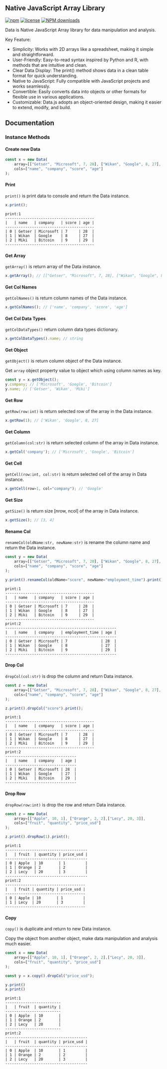 ## Native JavaScript Array Library

[![npm](https://img.shields.io/badge/npm-0.0.6-orange.svg)](https://www.npmjs.com/package/native-data.js) [![license](https://img.shields.io/badge/license-MIT-blue.svg)](https://github.com/yanhaijing/jslib-base/blob/master/LICENSE) [![NPM downloads](https://img.shields.io/npm/dm/native-data.js.svg?style=flat-square)](https://npmtrends.com/native-data.js)

Data is Native JavaScript Array library for data manipulation and analysis.

Key Feature: 

- Simplicity: Works with 2D arrays like a spreadsheet, making it simple and straightforward.
- User-Friendly: Easy-to-read syntax inspired by Python and R, with methods that are intuitive and clean.
- Clear Data Display: The print() method shows data in a clean table format for quick understanding.
- Native to JavaScript: Fully compatible with JavaScript projects and works seamlessly.
- Convertible: Easily converts data into objects or other formats for flexible use in various applications.
- Customizable: Data.js adopts an object-oriented design, making it easier to extend, modify, and build.

## Documentation

### Instance Methods

#### Create new Data

```js
const x = new Data(
    array=[["Getser", "Microsoft", 7, 28], ["Wikan", "Google", 8, 27], ["Miki", "Bitcoin", 9, 29]], 
    cols=["name", "company", "score", "age"]
);
```

#### Print

`print()` is print data to console and return the Data instance.

```js
x.print();
```

```
print:1
----------------------------------------
|   | name   | company   | score | age | 
----------------------------------------
| 0 | Getser | Microsoft | 7     | 28  | 
| 1 | Wikan  | Google    | 8     | 27  | 
| 2 | Miki   | Bitcoin   | 9     | 29  | 
----------------------------------------
```

#### Get Array

`getArray()` is return array of the Data instance. 

```js
x.getArray(); // [["Getser", "Microsoft", 7, 28], ["Wikan", "Google", 8, 27], ["Miki", "Bitcoin", 9, 29]]
```

#### Get Col Names 

`getColNames()` is return column names of the Data instance.

```js
x.getColNames(); // ['name', 'company', 'score', 'age']
```

#### Get Col Data Types

`getColDataTypes()` return column data types dictionary.

```js
x.getColDataTypes().name; // string
```

#### Get Object 

`getObject()` is return column object of the Data instance.

Get `array` object property value to object which using column names as key.

```js
const y = x.getObject();
y.company; // ['Microsoft', 'Google', 'Bitcoin']
y.name; // ['Getser', 'Wikan', 'Miki']
```

#### Get Row

`getRow(row:int)` is return selected row of the array in the Data instance.

```js
x.getRow(1); // ['Wikan', 'Google', 8, 27]
```

#### Get Column

`getColumn(col:str)` is return selected column of the array in Data instance.

```js
x.getCol('company'); // ['Microsoft', 'Google', 'Bitcoin']
```

#### Get Cell

`getCell(row:int, col:str)` is return selected cell of the array in Data instance.

```js
x.getCell(row=1, col="company"); // 'Google'
```

#### Get Size

`getSize()` is return size [nrow, ncol] of the array in Data instance.

```js
x.getSize(); // [3, 4]
```

#### Rename Col

`renameCol(oldName:str, newName:str)` is rename the column name and return the Data instance.

```js
const y = new Data(
    array=[["Getser", "Microsoft", 7, 28], ["Wikan", "Google", 8, 27], ["Miki", "Bitcoin", 9, 29]], 
    cols=["name", "company", "score", "age"]
);

y.print().renameCol(oldName="score", newName="employment_time").print();
```

```
print:1
----------------------------------------
|   | name   | company   | score | age | 
----------------------------------------
| 0 | Getser | Microsoft | 7     | 28  | 
| 1 | Wikan  | Google    | 8     | 27  | 
| 2 | Miki   | Bitcoin   | 9     | 29  | 
----------------------------------------
print:2
--------------------------------------------------
|   | name   | company   | employment_time | age | 
--------------------------------------------------
| 0 | Getser | Microsoft | 7               | 28  | 
| 1 | Wikan  | Google    | 8               | 27  | 
| 2 | Miki   | Bitcoin   | 9               | 29  | 
--------------------------------------------------
```

#### Drop Col

`dropCol(col:str)` is drop the column and return Data instance.

```js
const z = new Data(
    array=[["Getser", "Microsoft", 7, 28], ["Wikan", "Google", 8, 27], ["Miki", "Bitcoin", 9, 29]], 
    cols=["name", "company", "score", "age"]
);

z.print().dropCol("score").print();
```

```
print:1
----------------------------------------
|   | name   | company   | score | age | 
----------------------------------------
| 0 | Getser | Microsoft | 7     | 28  | 
| 1 | Wikan  | Google    | 8     | 27  | 
| 2 | Miki   | Bitcoin   | 9     | 29  | 
----------------------------------------
print:2
--------------------------------
|   | name   | company   | age | 
--------------------------------
| 0 | Getser | Microsoft | 28  | 
| 1 | Wikan  | Google    | 27  | 
| 2 | Miki   | Bitcoin   | 29  | 
--------------------------------
```

#### Drop Row

`dropRow(row:int)` is drop the row and return Data instance.

```js
const z = new Data(
    array=[["Apple", 10, 1], ["Orange", 2, 2],["Lecy", 20, 3]],
    cols=["fruit", "quantity", "price_usd"]
);

z.print().dropRow(1).print();
```

```
print:1
-------------------------------------
|   | fruit  | quantity | price_usd | 
-------------------------------------
| 0 | Apple  | 10       | 1         | 
| 1 | Orange | 2        | 2         | 
| 2 | Lecy   | 20       | 3         | 
-------------------------------------
print:2
------------------------------------
|   | fruit | quantity | price_usd | 
------------------------------------
| 0 | Apple | 10       | 1         | 
| 1 | Lecy  | 20       | 3         | 
------------------------------------
```

#### Copy

`copy()` is duplicate and return to new Data instance.

Copy the object from another object, make data manipulation and analysis much easier.

```js
const x = new Data(
    array=[["Apple", 10, 1], ["Orange", 2, 2],["Lecy", 20, 3]],
    cols=["fruit", "quantity", "price_usd"]
);

const y = x.copy().dropCol("price_usd");

y.print()
x.print()

```

```
print:1
-------------------------
|   | fruit  | quantity | 
-------------------------
| 0 | Apple  | 10       | 
| 1 | Orange | 2        | 
| 2 | Lecy   | 20       | 
-------------------------
print:2
-------------------------------------
|   | fruit  | quantity | price_usd | 
-------------------------------------
| 0 | Apple  | 10       | 1         | 
| 1 | Orange | 2        | 2         | 
| 2 | Lecy   | 20       | 3         | 
-------------------------------------
```

